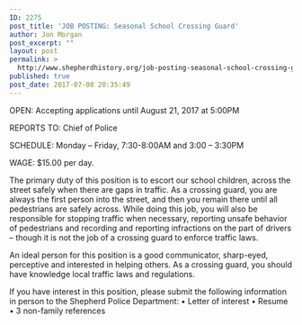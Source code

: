 ```yaml
---
ID: 2275
post_title: 'JOB POSTING: Seasonal School Crossing Guard'
author: Jon Morgan
post_excerpt: ""
layout: post
permalink: >
  http://www.shepherdhistory.org/job-posting-seasonal-school-crossing-guard/
published: true
post_date: 2017-07-08 20:35:49
---
```

OPEN: Accepting applications until August 21, 2017 at 5:00PM

REPORTS TO: Chief of Police

SCHEDULE: Monday – Friday, 7:30-8:00AM and 3:00 – 3:30PM

WAGE: $15.00 per day.

The primary duty of this position is to escort our school children, across the street safely when there are gaps in traffic. As a crossing guard, you are always the first person into the street, and then you remain there until all pedestrians are safely across. While doing this job, you will also be responsible for stopping traffic when necessary, reporting unsafe behavior of pedestrians and recording and reporting infractions on the part of drivers – though it is not the job of a crossing guard to enforce traffic laws.

An ideal person for this position is a good communicator, sharp-eyed, perceptive and interested in helping others. As a crossing guard, you should have knowledge local traffic laws and regulations.

If you have interest in this position, please submit the following information in person to the Shepherd Police Department:
• Letter of interest
• Resume
• 3 non-family references